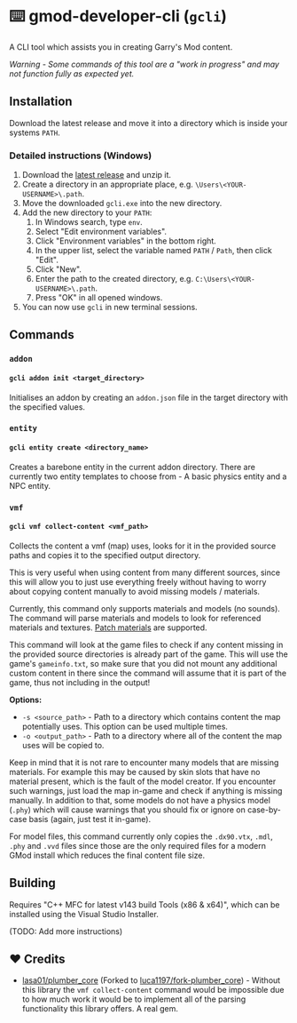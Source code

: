 # ⌨️ gmod-developer-cli (`gcli`)

A CLI tool which assists you in creating Garry's Mod content.

*Warning - Some commands of this tool are a "work in progress" and may not function fully as expected yet.*

## Installation

Download the latest release and move it into a directory which is inside your systems `PATH`.

### Detailed instructions (Windows)
1. Download the [latest release](https://github.com/luca1197/gmod-developer-cli/releases/latest) and unzip it.
2. Create a directory in an appropriate place, e.g. `\Users\<YOUR-USERNAME>\.path`.
3. Move the downloaded `gcli.exe` into the new directory.
4. Add the new directory to your `PATH`:
   1. In Windows search, type `env`.
   2. Select "Edit environment variables".
   3. Click "Environment variables" in the bottom right.
   4. In the upper list, select the variable named `PATH` / `Path`, then click "Edit".
   5. Click "New".
   6. Enter the path to the created directory, e.g. `C:\Users\<YOUR-USERNAME>\.path`.
   7. Press "OK" in all opened windows.
5. You can now use `gcli` in new terminal sessions.

## Commands

### `addon`
#### `gcli addon init <target_directory>`
Initialises an addon by creating an `addon.json` file in the target directory with the specified values.

### `entity`
#### `gcli entity create <directory_name>`
Creates a barebone entity in the current addon directory. There are currently two entity templates to choose from - A basic physics entity and a NPC entity.

### `vmf`
#### `gcli vmf collect-content <vmf_path>`
Collects the content a vmf (map) uses, looks for it in the provided source paths and copies it to the specified output directory.

This is very useful when using content from many different sources, since this will allow you to just use everything freely without having to worry about copying content manually to avoid missing models / materials.

Currently, this command only supports materials and models (no sounds). The command will parse materials and models to look for referenced materials and textures. [Patch materials](https://developer.valvesoftware.com/wiki/Patch) are supported.

This command will look at the game files to check if any content missing in the provided source directories is already part of the game. This will use the game's `gameinfo.txt`, so make sure that you did not mount any additional custom content in there since the command will assume that it is part of the game, thus not including in the output!

**Options:**
* `-s <source_path>` - Path to a directory which contains content the map potentially uses. This option can be used multiple times.
* `-o <output_path>` - Path to a directory where all of the content the map uses will be copied to.

Keep in mind that it is not rare to encounter many models that are missing materials. For example this may be caused by skin slots that have no material present, which is the fault of the model creator. If you encounter such warnings, just load the map in-game and check if anything is missing manually. In addition to that, some models do not have a physics model (`.phy`) which will cause warnings that you should fix or ignore on case-by-case basis (again, just test it in-game).

For model files, this command currently only copies the `.dx90.vtx`, `.mdl`, `.phy` and `.vvd` files since those are the only required files for a modern GMod install which reduces the final content file size.

## Building

Requires "C++ MFC for latest v143 build Tools (x86 & x64)", which can be installed using the Visual Studio Installer.

(TODO: Add more instructions)

## ❤️ Credits
- [lasa01/plumber_core](https://github.com/lasa01/plumber_core) (Forked to [luca1197/fork-plumber_core](https://github.com/luca1197/fork-plumber_core)) - Without this library the `vmf collect-content` command would be impossible due to how much work it would be to implement all of the parsing functionality this library offers. A real gem.
